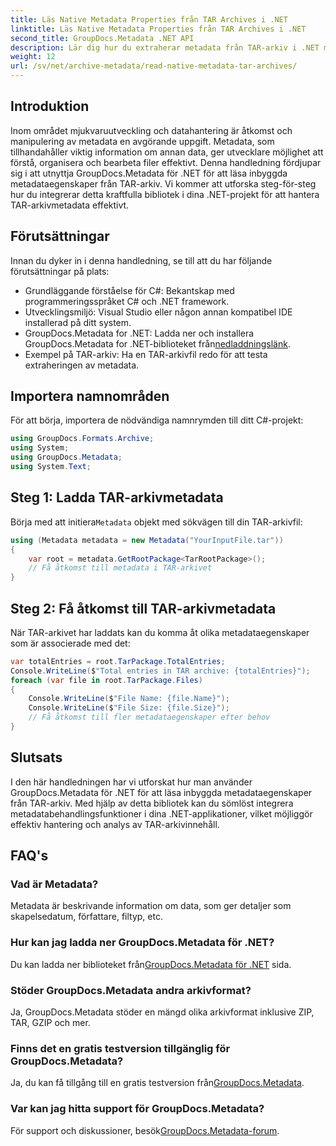 ```yaml
---
title: Läs Native Metadata Properties från TAR Archives i .NET
linktitle: Läs Native Metadata Properties från TAR Archives i .NET
second_title: GroupDocs.Metadata .NET API
description: Lär dig hur du extraherar metadata från TAR-arkiv i .NET med hjälp av GroupDocs.Metadata. Denna handledning guidar dig genom processen steg för steg.
weight: 12
url: /sv/net/archive-metadata/read-native-metadata-tar-archives/
---
```

## Introduktion
Inom området mjukvaruutveckling och datahantering är åtkomst och manipulering av metadata en avgörande uppgift. Metadata, som tillhandahåller viktig information om annan data, ger utvecklare möjlighet att förstå, organisera och bearbeta filer effektivt. Denna handledning fördjupar sig i att utnyttja GroupDocs.Metadata för .NET för att läsa inbyggda metadataegenskaper från TAR-arkiv. Vi kommer att utforska steg-för-steg hur du integrerar detta kraftfulla bibliotek i dina .NET-projekt för att hantera TAR-arkivmetadata effektivt.
## Förutsättningar
Innan du dyker in i denna handledning, se till att du har följande förutsättningar på plats:
- Grundläggande förståelse för C#: Bekantskap med programmeringsspråket C# och .NET framework.
- Utvecklingsmiljö: Visual Studio eller någon annan kompatibel IDE installerad på ditt system.
-  GroupDocs.Metadata for .NET: Ladda ner och installera GroupDocs.Metadata for .NET-biblioteket från[nedladdningslänk](https://releases.groupdocs.com/metadata/net/).
- Exempel på TAR-arkiv: Ha en TAR-arkivfil redo för att testa extraheringen av metadata.

## Importera namnområden
För att börja, importera de nödvändiga namnrymden till ditt C#-projekt:
```csharp
using GroupDocs.Formats.Archive;
using System;
using GroupDocs.Metadata;
using System.Text;
```
## Steg 1: Ladda TAR-arkivmetadata
 Börja med att initiera`Metadata` objekt med sökvägen till din TAR-arkivfil:
```csharp
using (Metadata metadata = new Metadata("YourInputFile.tar"))
{
    var root = metadata.GetRootPackage<TarRootPackage>();
    // Få åtkomst till metadata i TAR-arkivet
}
```
## Steg 2: Få åtkomst till TAR-arkivmetadata
När TAR-arkivet har laddats kan du komma åt olika metadataegenskaper som är associerade med det:
```csharp
var totalEntries = root.TarPackage.TotalEntries;
Console.WriteLine($"Total entries in TAR archive: {totalEntries}");
foreach (var file in root.TarPackage.Files)
{
    Console.WriteLine($"File Name: {file.Name}");
    Console.WriteLine($"File Size: {file.Size}");
    // Få åtkomst till fler metadataegenskaper efter behov
}
```

## Slutsats
I den här handledningen har vi utforskat hur man använder GroupDocs.Metadata för .NET för att läsa inbyggda metadataegenskaper från TAR-arkiv. Med hjälp av detta bibliotek kan du sömlöst integrera metadatabehandlingsfunktioner i dina .NET-applikationer, vilket möjliggör effektiv hantering och analys av TAR-arkivinnehåll.

## FAQ's
### Vad är Metadata?
Metadata är beskrivande information om data, som ger detaljer som skapelsedatum, författare, filtyp, etc.
### Hur kan jag ladda ner GroupDocs.Metadata för .NET?
 Du kan ladda ner biblioteket från[GroupDocs.Metadata för .NET](https://releases.groupdocs.com/metadata/net/) sida.
### Stöder GroupDocs.Metadata andra arkivformat?
Ja, GroupDocs.Metadata stöder en mängd olika arkivformat inklusive ZIP, TAR, GZIP och mer.
### Finns det en gratis testversion tillgänglig för GroupDocs.Metadata?
 Ja, du kan få tillgång till en gratis testversion från[GroupDocs.Metadata](https://releases.groupdocs.com/).
### Var kan jag hitta support för GroupDocs.Metadata?
 För support och diskussioner, besök[GroupDocs.Metadata-forum](https://forum.groupdocs.com/c/metadata/14).